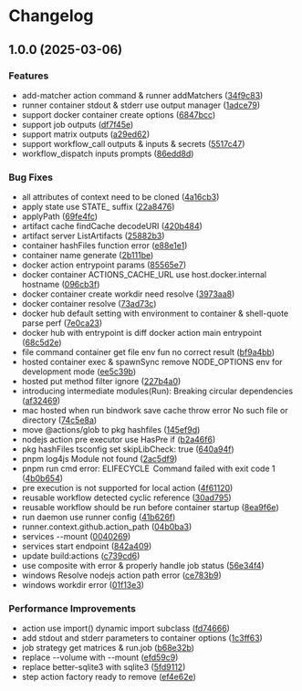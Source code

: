 # Changelog

## 1.0.0 (2025-03-06)


### Features

* add-matcher action command & runner addMatchers ([34f9c83](https://github.com/sobird/actions/commit/34f9c83faeec77cc761e3ae21e87809278853642))
* runner container stdout & stderr use output manager ([1adce79](https://github.com/sobird/actions/commit/1adce798169633af7e57d42b5f11d00fade3b63d))
* support docker container create options ([6847bcc](https://github.com/sobird/actions/commit/6847bcce2a95453e704072c6f44d80d9e06eba4a))
* support job outputs ([df7f45e](https://github.com/sobird/actions/commit/df7f45ed319da4e6d4d35cc3aefa133238b9a884))
* support matrix outputs ([a29ed62](https://github.com/sobird/actions/commit/a29ed627c551fe25ffc095bdf1fa51c588ecf6c3))
* support workflow_call outputs & inputs & secrets ([5517c47](https://github.com/sobird/actions/commit/5517c47a37f8388975da0c02d5b075a76ff5801e))
* workflow_dispatch inputs prompts ([86edd8d](https://github.com/sobird/actions/commit/86edd8d9fedde2ee7fddf213546067f18f51a3db))


### Bug Fixes

* all attributes of context need to be cloned ([4a16cb3](https://github.com/sobird/actions/commit/4a16cb369e3f3251f7d8042cd9eca08a706631ce))
* apply state use STATE_ suffix ([22a8476](https://github.com/sobird/actions/commit/22a84769cbbd516aba4ce461d6cd6d3c8a255751))
* applyPath ([69fe4fc](https://github.com/sobird/actions/commit/69fe4fcf5e262f5b47912f294c12ff496fff7178))
* artifact cache findCache decodeURI ([420b484](https://github.com/sobird/actions/commit/420b484963d10f512b51c39b2e671aaff778c406))
* artifact server ListArtifacts ([25882b3](https://github.com/sobird/actions/commit/25882b36fc0019d95416379fa268e33a5e95ea61))
* container hashFiles function error ([e88e1e1](https://github.com/sobird/actions/commit/e88e1e142c21edbd77b13d69c52bbfbef65d3199))
* container name generate ([2b111be](https://github.com/sobird/actions/commit/2b111be29bed2e4cb6e792ce40264e7132be2ff0))
* docker action entrypoint params ([85565e7](https://github.com/sobird/actions/commit/85565e7e96be38b5572f1f9ec4de2ce302a1ba42))
* docker container ACTIONS_CACHE_URL use host.docker.internal hostname ([096cb3f](https://github.com/sobird/actions/commit/096cb3f9a06b3ed6134c9f3f6d1fd35497be8b9e))
* docker container create workdir need resolve ([3973aa8](https://github.com/sobird/actions/commit/3973aa8b1297cd7b73957aa3e6b799f49f1d15bc))
* docker container resolve ([73ad73c](https://github.com/sobird/actions/commit/73ad73c4c11bd46dea30ea9eaa6dec199ba2128a))
* docker hub default setting with environment to container & shell-quote parse perf ([7e0ca23](https://github.com/sobird/actions/commit/7e0ca238fc3f4c5d2a186f1058601b7db6de6d23))
* docker hub with entrypoint is diff docker action main entrypoint ([68c5d2e](https://github.com/sobird/actions/commit/68c5d2ec9818cb4cf2536b211c2e9e439ba339de))
* file command container get file env fun no correct result ([bf9a4bb](https://github.com/sobird/actions/commit/bf9a4bb36f8f62e9090882e5e53b6c29dda9ee31))
* hosted container exec & spawnSync remove NODE_OPTIONS env for development mode ([ee5c39b](https://github.com/sobird/actions/commit/ee5c39b8cf471ff75196671ecf9c295a80922026))
* hosted put method filter ignore ([227b4a0](https://github.com/sobird/actions/commit/227b4a0f0b3a9f94f14a28434f6b8e07ce68ba32))
* introducing intermediate modules(Run): Breaking circular dependencies ([af32469](https://github.com/sobird/actions/commit/af32469581df55c57b7528bd30b8a8c54be572bc))
* mac hosted when run bindwork save cache throw error No such file or directory ([74c5e8a](https://github.com/sobird/actions/commit/74c5e8a172e236218f96160e7b3e1131452fdadb))
* move @actions/glob to pkg hashfiles ([145ef9d](https://github.com/sobird/actions/commit/145ef9dcfc9c47000b0f04a1c92b9eed81653775))
* nodejs action pre executor use HasPre if ([b2a46f6](https://github.com/sobird/actions/commit/b2a46f691c5fd03ada53d0a22465110cf55dfdc1))
* pkg hashFiles tsconfig set skipLibCheck: true ([640a94f](https://github.com/sobird/actions/commit/640a94f3378195ce04a5fd0fc048b14cd37f6a85))
* pnpm log4js Module not found ([2ac5df9](https://github.com/sobird/actions/commit/2ac5df91aa8c1a4c888d238c8f9deae19f616e41))
* pnpm run cmd error: ELIFECYCLE  Command failed with exit code 1 ([4b0b654](https://github.com/sobird/actions/commit/4b0b65464710a277876b9f1ed4d13ede1d1f1296))
* pre execution is not supported for local action ([4f61120](https://github.com/sobird/actions/commit/4f61120ce22297c26b9d88dc85afcbc5e98cf147))
* reusable workflow detected cyclic reference ([30ad795](https://github.com/sobird/actions/commit/30ad795ebc761e702972c931142a037b7992b3b3))
* reusable workflow should be run before container startup ([8ea9f6e](https://github.com/sobird/actions/commit/8ea9f6e6f01a1b96630724a243fe42177361d732))
* run daemon use runner config ([41b626f](https://github.com/sobird/actions/commit/41b626f87916c241da0f72ec9036360f02f2713b))
* runner.context.github.action_path ([04b0ba3](https://github.com/sobird/actions/commit/04b0ba37f39f31a4ff6dcb073f0e18df852ad23a))
* services --mount ([0040269](https://github.com/sobird/actions/commit/0040269fd4f8bca4dc4cc0bb3bba17cba250a8d8))
* services start endpoint ([842a409](https://github.com/sobird/actions/commit/842a409529def59808bd4984fe0015321b395b10))
* update build:actions ([c739cd6](https://github.com/sobird/actions/commit/c739cd61cbb4e46d6440e05fdefd8054ac4e3483))
* use composite with error & properly handle job status ([56e34f4](https://github.com/sobird/actions/commit/56e34f46b8172259b183aac647dbe8761c464b7a))
* windows Resolve nodejs action path error ([ce783b9](https://github.com/sobird/actions/commit/ce783b9c4d014674bd7abb5d45aea038573b518f))
* windows workdir error ([01f13e3](https://github.com/sobird/actions/commit/01f13e364f1728332fc4a937cc9df4176102eb6a))


### Performance Improvements

* action use import() dynamic import subclass ([fd74666](https://github.com/sobird/actions/commit/fd74666f1ef5d69566fdacacb91715e13157241f))
* add stdout and stderr parameters to container options ([1c3ff63](https://github.com/sobird/actions/commit/1c3ff6395535ae17942f1b06848626b01ec2474d))
* job strategy get matrices & run.job ([b68e32b](https://github.com/sobird/actions/commit/b68e32b074c84c989fc7814390d2181907b8d75a))
* replace --volume with --mount ([efd59c9](https://github.com/sobird/actions/commit/efd59c93a5a5551cf0afa517edcfbe7c546c4d5e))
* replace better-sqlite3 with sqlite3 ([5fd9112](https://github.com/sobird/actions/commit/5fd9112a2054fc8d95ac4106dbf92d4cc826e638))
* step action factory ready to remove ([ef4e62e](https://github.com/sobird/actions/commit/ef4e62e2ff6f7ccd4a5e74979ee69d98c0644630))
